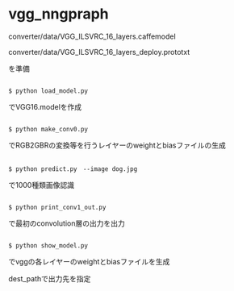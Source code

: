 # vgg_nngpraph

converter/data/VGG_ILSVRC_16_layers.caffemodel

converter/data/VGG_ILSVRC_16_layers_deploy.prototxt

を準備



```

$ python load_model.py

```
でVGG16.modelを作成



```

$ python make_conv0.py

```
でRGB2GBRの変換等を行うレイヤーのweightとbiasファイルの生成


```

$ python predict.py　--image dog.jpg

```
で1000種類画像認識


```

$ python print_conv1_out.py

```
で最初のconvolution層の出力を出力



```

$ python show_model.py

```
でvggの各レイヤーのweightとbiasファイルを生成

dest_pathで出力先を指定

